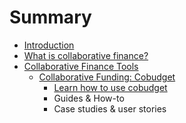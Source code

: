 # Summary

* [Introduction](README.md)
* [What is collaborative finance? ](chapter1.md)
* [Collaborative Finance Tools](collaborative-finance-tools.md)
  * [Collaborative Funding: Cobudget](cobudget.md)
    * [Learn how to use cobudget](learn-how-to-use-cobudget.md)
    * Guides & How-to
    * Case studies & user stories

